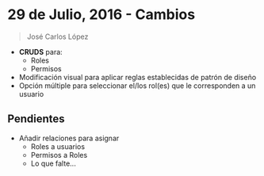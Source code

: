 # 29 de Julio, 2016 - Cambios
> José Carlos López

+ **CRUDS** para:
    + Roles
    + Permisos
+ Modificación visual para aplicar reglas establecidas de patrón de diseño
+ Opción múltiple para seleccionar el/los rol(es) que le corresponden a un usuario

## Pendientes

+ Añadir relaciones para asignar
    + Roles a usuarios
    + Permisos a Roles
    + Lo que falte...